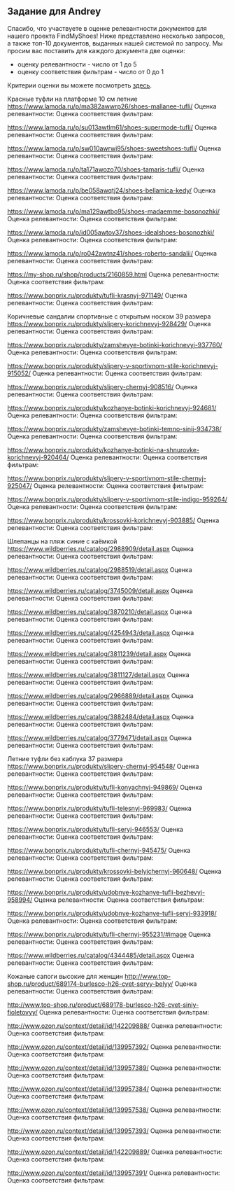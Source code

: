 ## Задание для Andrey

Спасибо, что участвуете в оценке релевантности документов для нашего проекта FindMyShoes! Ниже представлено несколько запросов, а также топ-10 документов, выданных нашей системой по запросу. Мы просим вас поставить для каждого документа две оценки:
 - оценку релевантности - число от 1 до 5
 - оценку соответствия фильтрам - число от 0 до 1

Критерии оценки вы можете посмотреть [здесь](https://github.com/ItsLastDay/FindMyShoes/blob/master/docs/assessment/criteria.md).




Красные туфли на платформе 10 см летние
https://www.lamoda.ru/p/ma382awwrp26/shoes-mallanee-tufli/
Оценка релевантности: 
Оценка соответствия фильтрам: 

https://www.lamoda.ru/p/su013awtlm61/shoes-supermode-tufli/
Оценка релевантности: 
Оценка соответствия фильтрам: 

https://www.lamoda.ru/p/sw010awrwj95/shoes-sweetshoes-tufli/
Оценка релевантности: 
Оценка соответствия фильтрам: 

https://www.lamoda.ru/p/ta171awozo70/shoes-tamaris-tufli/
Оценка релевантности: 
Оценка соответствия фильтрам: 

https://www.lamoda.ru/p/be058awqtj24/shoes-bellamica-kedy/
Оценка релевантности: 
Оценка соответствия фильтрам: 

https://www.lamoda.ru/p/ma129awtbo95/shoes-madaemme-bosonozhki/
Оценка релевантности: 
Оценка соответствия фильтрам: 

https://www.lamoda.ru/p/id005awtov37/shoes-idealshoes-bosonozhki/
Оценка релевантности: 
Оценка соответствия фильтрам: 

https://www.lamoda.ru/p/ro042awtnz41/shoes-roberto-sandalii/
Оценка релевантности: 
Оценка соответствия фильтрам: 

https://my-shop.ru/shop/products/2160859.html
Оценка релевантности: 
Оценка соответствия фильтрам: 

https://www.bonprix.ru/produkty/tufli-krasnyj-971149/
Оценка релевантности: 
Оценка соответствия фильтрам: 





Коричневые cандалии спортивные с открытым носком 39 размера
https://www.bonprix.ru/produkty/slipery-korichnevyj-928429/
Оценка релевантности: 
Оценка соответствия фильтрам: 

https://www.bonprix.ru/produkty/zamshevye-botinki-korichnevyj-937760/
Оценка релевантности: 
Оценка соответствия фильтрам: 

https://www.bonprix.ru/produkty/slipery-v-sportivnom-stile-korichnevyj-915052/
Оценка релевантности: 
Оценка соответствия фильтрам: 

https://www.bonprix.ru/produkty/slipery-chernyj-908516/
Оценка релевантности: 
Оценка соответствия фильтрам: 

https://www.bonprix.ru/produkty/kozhanye-botinki-korichnevyj-924681/
Оценка релевантности: 
Оценка соответствия фильтрам: 

https://www.bonprix.ru/produkty/zamshevye-botinki-temno-sinij-934738/
Оценка релевантности: 
Оценка соответствия фильтрам: 

https://www.bonprix.ru/produkty/kozhanye-botinki-na-shnurovke-korichnevyj-920464/
Оценка релевантности: 
Оценка соответствия фильтрам: 

https://www.bonprix.ru/produkty/slipery-v-sportivnom-stile-chernyj-925047/
Оценка релевантности: 
Оценка соответствия фильтрам: 

https://www.bonprix.ru/produkty/slipery-v-sportivnom-stile-indigo-959264/
Оценка релевантности: 
Оценка соответствия фильтрам: 

https://www.bonprix.ru/produkty/krossovki-korichnevyj-903885/
Оценка релевантности: 
Оценка соответствия фильтрам: 





Шлепанцы на пляж синие с каёмкой
https://www.wildberries.ru/catalog/2988909/detail.aspx
Оценка релевантности: 
Оценка соответствия фильтрам: 

https://www.wildberries.ru/catalog/2988519/detail.aspx
Оценка релевантности: 
Оценка соответствия фильтрам: 

https://www.wildberries.ru/catalog/3745009/detail.aspx
Оценка релевантности: 
Оценка соответствия фильтрам: 

https://www.wildberries.ru/catalog/3870210/detail.aspx
Оценка релевантности: 
Оценка соответствия фильтрам: 

https://www.wildberries.ru/catalog/4254943/detail.aspx
Оценка релевантности: 
Оценка соответствия фильтрам: 

https://www.wildberries.ru/catalog/3811239/detail.aspx
Оценка релевантности: 
Оценка соответствия фильтрам: 

https://www.wildberries.ru/catalog/3811127/detail.aspx
Оценка релевантности: 
Оценка соответствия фильтрам: 

https://www.wildberries.ru/catalog/2966889/detail.aspx
Оценка релевантности: 
Оценка соответствия фильтрам: 

https://www.wildberries.ru/catalog/3882484/detail.aspx
Оценка релевантности: 
Оценка соответствия фильтрам: 

https://www.wildberries.ru/catalog/3779471/detail.aspx
Оценка релевантности: 
Оценка соответствия фильтрам: 





Летние туфли без каблука 37 размера
https://www.bonprix.ru/produkty/slipery-chernyj-954548/
Оценка релевантности: 
Оценка соответствия фильтрам: 

https://www.bonprix.ru/produkty/tufli-konyachnyj-949869/
Оценка релевантности: 
Оценка соответствия фильтрам: 

https://www.bonprix.ru/produkty/tufli-telesnyj-969983/
Оценка релевантности: 
Оценка соответствия фильтрам: 

https://www.bonprix.ru/produkty/tufli-seryj-946553/
Оценка релевантности: 
Оценка соответствия фильтрам: 

https://www.bonprix.ru/produkty/tufli-chernyj-945475/
Оценка релевантности: 
Оценка соответствия фильтрам: 

https://www.bonprix.ru/produkty/krossovki-belyjchernyj-960648/
Оценка релевантности: 
Оценка соответствия фильтрам: 

https://www.bonprix.ru/produkty/udobnye-kozhanye-tufli-bezhevyj-958994/
Оценка релевантности: 
Оценка соответствия фильтрам: 

https://www.bonprix.ru/produkty/udobnye-kozhanye-tufli-seryj-933918/
Оценка релевантности: 
Оценка соответствия фильтрам: 

https://www.bonprix.ru/produkty/tufli-chernyj-955231/#image
Оценка релевантности: 
Оценка соответствия фильтрам: 

https://www.wildberries.ru/catalog/4344485/detail.aspx
Оценка релевантности: 
Оценка соответствия фильтрам: 





Кожаные сапоги высокие для женщин
http://www.top-shop.ru/product/689174-burlesco-h26-cvet-seryy-belyy/
Оценка релевантности: 
Оценка соответствия фильтрам: 

http://www.top-shop.ru/product/689178-burlesco-h26-cvet-siniy-fioletovyy/
Оценка релевантности: 
Оценка соответствия фильтрам: 

http://www.ozon.ru/context/detail/id/142209888/
Оценка релевантности: 
Оценка соответствия фильтрам: 

http://www.ozon.ru/context/detail/id/139957392/
Оценка релевантности: 
Оценка соответствия фильтрам: 

http://www.ozon.ru/context/detail/id/139957389/
Оценка релевантности: 
Оценка соответствия фильтрам: 

http://www.ozon.ru/context/detail/id/139957384/
Оценка релевантности: 
Оценка соответствия фильтрам: 

http://www.ozon.ru/context/detail/id/139957538/
Оценка релевантности: 
Оценка соответствия фильтрам: 

http://www.ozon.ru/context/detail/id/139957393/
Оценка релевантности: 
Оценка соответствия фильтрам: 

http://www.ozon.ru/context/detail/id/142209889/
Оценка релевантности: 
Оценка соответствия фильтрам: 

http://www.ozon.ru/context/detail/id/139957391/
Оценка релевантности: 
Оценка соответствия фильтрам: 





